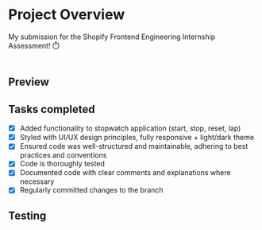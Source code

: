 # Project Overview

My submission for the Shopify Frontend Engineering Internship Assessment! ⏱️ 
<br/>
<br/>

## Preview




## Tasks completed
- [x] Added functionality to stopwatch application (start, stop, reset, lap)
- [x] Styled with UI/UX design principles, fully responsive + light/dark theme
- [x] Ensured code was well-structured and maintainable, adhering to best practices and conventions
- [x] Code is thoroughly tested
- [x] Documented code with clear comments and explanations where necessary
- [x] Regularly committed changes to the branch
      
## Testing
